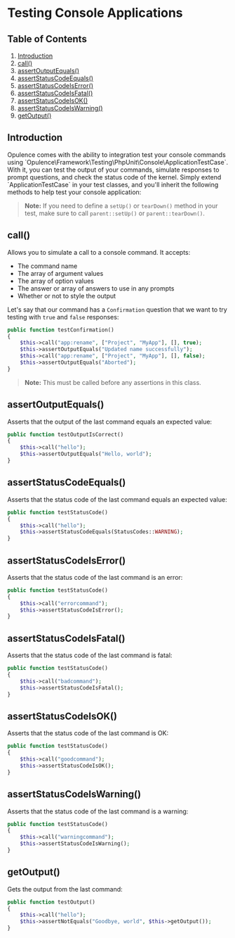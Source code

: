 # Testing Console Applications

## Table of Contents
1. [Introduction](#introduction)
2. [call()](#call)
3. [assertOutputEquals()](#assert-output-equals)
4. [assertStatusCodeEquals()](#assert-status-code-equals)
5. [assertStatusCodeIsError()](#assert-status-code-is-error)
6. [assertStatusCodeIsFatal()](#assert-status-code-is-fatal)
7. [assertStatusCodeIsOK()](#assert-status-code-is-ok)
8. [assertStatusCodeIsWarning()](#assert-status-code-is-warning)
9. [getOutput()](#get-output)

<h2 id="introduction">Introduction</h2>
Opulence comes with the ability to integration test your console commands using `Opulence\Framework\Testing\PhpUnit\Console\ApplicationTestCase`.  With it, you can test the output of your commands, simulate responses to prompt questions, and check the status code of the kernel.  Simply extend `ApplicationTestCase` in your test classes, and you'll inherit the following methods to help test your console application:

> **Note:** If you need to define a `setUp()` or `tearDown()` method in your test, make sure to call `parent::setUp()` or `parent::tearDown()`.

<h2 id="call">call()</h2>
Allows you to simulate a call to a console command.  It accepts:

* The command name
* The array of argument values
* The array of option values
* The answer or array of answers to use in any prompts
* Whether or not to style the output

Let's say that our command has a `Confirmation` question that we want to try testing with `true` and `false` responses:

```php
public function testConfirmation()
{
    $this->call("app:rename", ["Project", "MyApp"], [], true);
    $this->assertOutputEquals("Updated name successfully");
    $this->call("app:rename", ["Project", "MyApp"], [], false);
    $this->assertOutputEquals("Aborted");
}
```

> **Note:**  This must be called before any assertions in this class.

<h2 id="assert-output-equals">assertOutputEquals()</h2>
Asserts that the output of the last command equals an expected value:

```php
public function testOutputIsCorrect()
{
    $this->call("hello");
    $this->assertOutputEquals("Hello, world");
}
```

<h2 id="assert-status-code-equals">assertStatusCodeEquals()</h2>
Asserts that the status code of the last command equals an expected value:

```php
public function testStatusCode()
{
    $this->call("hello");
    $this->assertStatusCodeEquals(StatusCodes::WARNING);
}
```

<h2 id="assert-status-code-is-error">assertStatusCodeIsError()</h2>
Asserts that the status code of the last command is an error:

```php
public function testStatusCode()
{
    $this->call("errorcommand");
    $this->assertStatusCodeIsError();
}
```

<h2 id="assert-status-code-is-fatal">assertStatusCodeIsFatal()</h2>
Asserts that the status code of the last command is fatal:

```php
public function testStatusCode()
{
    $this->call("badcommand");
    $this->assertStatusCodeIsFatal();
}
```

<h2 id="assert-status-code-is-ok">assertStatusCodeIsOK()</h2>
Asserts that the status code of the last command is OK:

```php
public function testStatusCode()
{
    $this->call("goodcommand");
    $this->assertStatusCodeIsOK();
}
```

<h2 id="assert-status-code-is-warning">assertStatusCodeIsWarning()</h2>
Asserts that the status code of the last command is a warning:

```php
public function testStatusCode()
{
    $this->call("warningcommand");
    $this->assertStatusCodeIsWarning();
}
```

<h2 id="get-output">getOutput()</h2>
Gets the output from the last command:

```php
public function testOutput()
{
    $this->call("hello");
    $this->assertNotEquals("Goodbye, world", $this->getOutput());
}
```